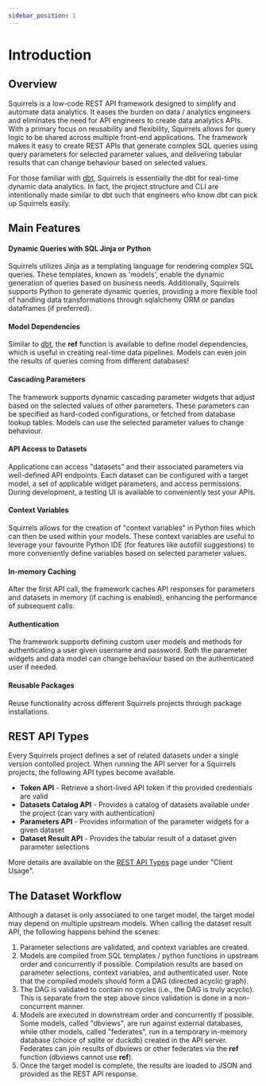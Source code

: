 ```yaml
---
sidebar_position: 1
---
```


# Introduction

## Overview

Squirrels is a low-code REST API framework designed to simplify and automate data analytics. It eases the burden on data / analytics engineers and eliminates the need for API engineers to create data analytics APIs. With a primary focus on reusability and flexibility, Squirrels allows for query logic to be shared across multiple front-end applications. The framework makes it easy to create REST APIs that generate complex SQL queries using query parameters for selected parameter values, and delivering tabular results that can change behaviour based on selected values.

For those familiar with [dbt](https://www.getdbt.com/), Squirrels is essentially the dbt for real-time dynamic data analytics. In fact, the project structure and CLI are intentionally made similar to dbt such that engineers who know dbt can pick up Squirrels easily.

## Main Features

#### Dynamic Queries with SQL Jinja or Python

Squirrels utilizes Jinja as a templating language for rendering complex SQL queries. These templates, known as 'models', enable the dynamic generation of queries based on business needs. Additionally, Squirrels supports Python to generate dynamic queries, providing a more flexible tool of handling data transformations through sqlalchemy ORM or pandas dataframes (if preferred).

#### Model Dependencies

Similar to [dbt](https://www.getdbt.com/), the **ref** function is available to define model dependencies, which is useful in creating real-time data pipelines. Models can even join the results of queries coming from different databases!

#### Cascading Parameters

The framework supports dynamic cascading parameter widgets that adjust based on the selected values of other parameters. These parameters can be specified as hard-coded configurations, or fetched from database lookup tables. Models can use the selected parameter values to change behaviour.

#### API Access to Datasets

Applications can access "datasets" and their associated parameters via well-defined API endpoints. Each dataset can be configured with a target model, a set of applicable widget parameters, and access permissions. During development, a testing UI is available to conveniently test your APIs.

#### Context Variables

Squirrels allows for the creation of "context variables" in Python files which can then be used within your models. These context variables are useful to leverage your favourite Python IDE (for features like autofill suggestions) to more conveniently define variables based on selected parameter values.

#### In-memory Caching

After the first API call, the framework caches API responses for parameters and datasets in memory (if caching is enabled), enhancing the performance of subsequent calls.

#### Authentication

The framework supports defining custom user models and methods for authenticating a user given username and password. Both the parameter widgets and data model can change behaviour based on the authenticated user if needed.

#### Reusable Packages

Reuse functionality across different Squirrels projects through package installations.

## REST API Types

Every Squirrels project defines a set of related datasets under a single version contolled project. When running the API server for a Squirrels projects, the following API types become available.

- **Token API** - Retrieve a short-lived API token if the provided credentials are valid
- **Datasets Catalog API** - Provides a catalog of datasets available under the project (can vary with authentication)
- **Parameters API** - Provides information of the parameter widgets for a given dataset
- **Dataset Result API** - Provides the tabular result of a dataset given parameter selections

More details are available on the [REST API Types](./client/rest-api) page under "Client Usage".

## The Dataset Workflow

Although a dataset is only associated to one target model, the target model may depend on multiple upstream models. When calling the dataset result API, the following happens behind the scenes:

1. Parameter selections are validated, and context variables are created.
2. Models are compiled from SQL templates / python functions in upstream order and concurrently if possible. Compilation results are based on parameter selections, context variables, and authenticated user. Note that the compiled models should form a DAG (directed acyclic graph).
3. The DAG is validated to contain no cycles (i.e., the DAG is truly acyclic). This is separate from the step above since validation is done in a non-concurrent manner.
4. Models are executed in downstream order and concurrently if possible. Some models, called "dbviews", are run against external databases, while other models, called "federates", run in a temporary in-memory database (choice of sqlite or duckdb) created in the API server. Federates can join results of dbviews or other federates via the **ref** function (dbviews cannot use **ref**).
5. Once the target model is complete, the results are loaded to JSON and provided as the REST API response.
